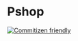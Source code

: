 # Pshop

[![Commitizen friendly](https://img.shields.io/badge/commitizen-friendly-brightgreen.svg)](http://commitizen.github.io/cz-cli/)
